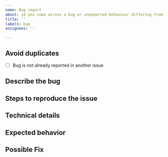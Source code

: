 ```yaml
---
name: Bug report
about: id you come across a bug or unexpected behaviour differing from the docs?
title: ''
labels: bug
assignees: ''

---
```


<!--
Thanks for reporting a bug 🙌 ❤️

The following comments are only meant to encourage you to provide helpful information when creating the issue. Please be as detailed as possible but keep it as short as possible. Please keep the issue as clear as possible, feel free to remove unused headings.

Before opening a new issue, please make sure that we do not have any duplicates already open. You can ensure this by searching the issue list for this repository. If there is a duplicate, please close your issue and add a comment to the existing issue instead.

Also, be sure to check our documentation first: https://github.com/C0D3D3V/Moodle-DL
-->

## Avoid duplicates
* [ ] Bug is not already reported in another issue

## Describe the bug

<!-- Describe your issue, but please be descriptive! Thanks again 🙌 ❤️ -->
 

## Steps to reproduce the issue

<!-- Include screenshots-->

<!-- Include the arguments you used to run moodle-dl --> 

<!-- Include the terminal protocol--> 

<!-- 
To create a verbose log file run: `moodle-dl --verbose --log-to-file`
Attach the verbose `MoodleDL.log` log file to the issue 
-->

<!-- Include code or other info to help explain your problem -->


## Technical details
<!--
 - OS: [e.g. Windows]
 - Version [e.g. 22]
-->

## Expected behavior

<!-- A clear and concise description of what you expected to happen. -->


## Possible Fix

<!--- Not obligatory, but suggest a fix or reason for the bug -->
